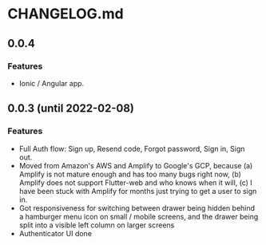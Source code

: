 # CHANGELOG.md

<a name="0.0.42"></a>

## 0.0.4

### Features

- Ionic / Angular app.

<a name="0.0.3"></a>

## 0.0.3 (until 2022-02-08)

### Features

- Full Auth flow: Sign up, Resend code, Forgot password, Sign in, Sign out.
- Moved from Amazon's AWS and Amplify to Google's GCP, because (a)
  Amplify is not mature enough and has too many bugs right now, (b)
  Amplify does not support Flutter-web and who knows when it will, (c)
  I have been stuck with Amplify for months just trying to get a user
  to sign in.
- Got responsiveness for switching between drawer being hidden behind
  a hamburger menu icon on small / mobile screens, and the drawer
  being split into a visible left column on larger screens
- Authenticator UI done
